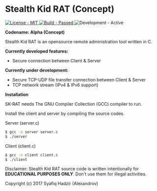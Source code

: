 # Stealth Kid RAT (Concept)

<p align="left">
    <a href="https://github.com/SyafiqHadzir/Stealth-Kid-RAT/blob/Concept/LICENSE">
        <img src="https://img.shields.io/badge/License-MIT%20%2F%20Apache--2.0-blue.svg?style=plastic?maxAge=7200" alt="License - MIT">
    </a>
    <a href="https://github.com/SyafiqHadzir/Stealth-Kid-RAT/tree/Concept/dev/file-transfer/TCP/bin">
        <img src="https://img.shields.io/badge/Build-Passed-brightgreen.svg?style=plastic?maxAge=7200" alt="Build - Passed">
    </a>
    <img src="https://img.shields.io/badge/Development-Active-brightgreen.svg?style=plastic?maxAge=7200" alt="Development - Active">
</p>


**Codename: Alpha (Concept)**
 
Stealth Kid RAT is an opensource remote administration tool written in C.


**Currently developed features:**

* Secure connection between Client & Server


**Currently under development:**

* Secure TCP-UDP file transfer connection between Client & Server
* TCP network stream (IPv4 & IPv6 support)


**Installation**

SK-RAT needs The GNU Compiler Collection (GCC) compiler to run.

Install the client and server by compiling the source codes.

Server (server.c)

```sh
$ gcc -o server server.c
$ ./server
```

Client (client.c)

```sh
$ gcc -o client client.c
$ ./client
```

Disclaimer: Stealth Kid RAT source code is written intentionally for **EDUCATIONAL PURPOSES ONLY**. Don't use them for illegal activities.

Copyright (c) 2017 Syafiq Hadzir (Alexandrov)
